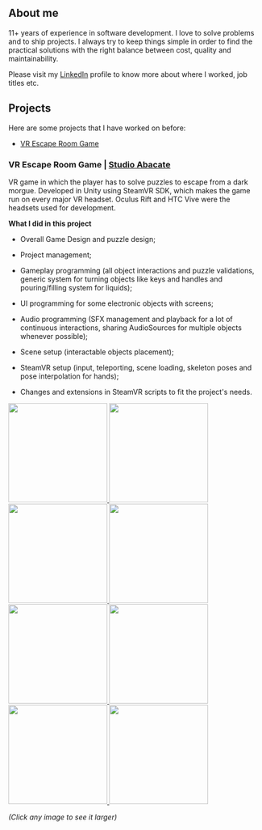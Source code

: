 ## About me

11+ years of experience in software development. I love to solve problems and to ship projects. I always try to keep things simple in order to find the practical solutions with the right balance between cost, quality and maintainability.

Please visit my <a target="_blank" href="https://www.linkedin.com/in/dalton-machado-20442b18/">LinkedIn</a> profile to know more about where I worked, job titles etc.

## Projects
Here are some projects that I have worked on before:

- [VR Escape Room Game](#vr-escape-room-game--studio-abacate)

### VR Escape Room Game | <a target="_blank" href="http://studioabacate.com.br/">Studio Abacate</a>
VR game in which the player has to solve puzzles to escape from a dark morgue. Developed in Unity using SteamVR SDK, which makes the game run on every major VR headset. Oculus Rift and HTC Vive were the headsets used for development.

**What I did in this project**
- Overall Game Design and puzzle design;

- Project management;

- Gameplay programming (all object interactions and puzzle validations, generic system for turning objects like keys and handles and pouring/filling system for liquids);

- UI programming for some electronic objects with screens;

- Audio programming (SFX management and playback for a lot of continuous interactions, sharing AudioSources for multiple objects whenever possible);

- Scene setup (interactable objects placement);

- SteamVR setup (input, teleporting, scene loading, skeleton poses and pose interpolation for hands);

- Changes and extensions in SteamVR scripts to fit the project's needs.

<a target="_blank" href="https://daltonmachado.github.io/escape#gifs"><img src="https://github.com/daltonmachado/daltonmachado.github.io/raw/main/images/escape/escape.gif" width="196">
<img src="https://github.com/daltonmachado/daltonmachado.github.io/raw/main/images/escape/escape_key.gif" width="196">
<img src="https://github.com/daltonmachado/daltonmachado.github.io/raw/main/images/escape/escape_switch-box_30fps.gif" width="196">
<img src="https://github.com/daltonmachado/daltonmachado.github.io/raw/main/images/escape/escape_pouring_30fps.gif" width="196">
<img src="https://github.com/daltonmachado/daltonmachado.github.io/raw/main/images/escape/escape_stirrer_30fps.gif" width="196">
<img src="https://github.com/daltonmachado/daltonmachado.github.io/raw/main/images/escape/escape_radiography_30fps.gif" width="196">
<img src="https://github.com/daltonmachado/daltonmachado.github.io/raw/main/images/escape/escape_safe.gif" width="196">
<img src="https://github.com/daltonmachado/daltonmachado.github.io/raw/main/images/escape/escape_heart-monitor.gif" width="196">
</a>

_(Click any image to see it larger)_